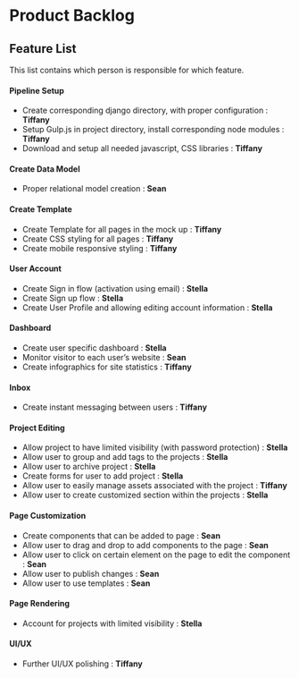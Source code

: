 # Product Backlog

## Feature List

This list contains which person is responsible for which feature. 

#### Pipeline Setup
- Create corresponding django directory, with proper configuration : **Tiffany**
- Setup Gulp.js in project directory, install corresponding node modules : **Tiffany**
- Download and setup all needed javascript, CSS libraries : **Tiffany**
#### Create Data Model
- Proper relational model creation : **Sean**
#### Create Template
- Create Template for all pages in the mock up : **Tiffany**
- Create CSS styling for all pages : **Tiffany**
- Create mobile responsive styling : **Tiffany**
#### User Account
- Create Sign in flow (activation using email) : **Stella**
- Create Sign up flow : **Stella**
- Create User Profile and allowing editing account information : **Stella**
#### Dashboard
- Create user specific dashboard : **Stella**
- Monitor visitor to each user’s website : **Sean**
- Create infographics for site statistics : **Tiffany**
#### Inbox
- Create instant messaging between users : **Tiffany**
#### Project Editing
- Allow project to have limited visibility (with password protection) : **Stella**
- Allow user to group and add tags to the projects : **Stella**
- Allow user to archive project : **Stella**
- Create forms for user to add project : **Stella**
- Allow user to easily manage assets associated with the project : **Tiffany**
- Allow user to create customized section within the projects : **Stella**
#### Page Customization
- Create components that can be added to page : **Sean**
- Allow user to drag and drop to add components to the page : **Sean**
- Allow user to click on certain element on the page to edit the component : **Sean**
- Allow user to publish changes : **Sean**
- Allow user to use templates : **Sean**
#### Page Rendering
- Account for projects with limited visibility : **Stella**

#### UI/UX
- Further UI/UX polishing : **Tiffany**
